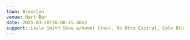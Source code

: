 ```yaml
---
town: Brooklyn
venue: Hart Bar
date: 2025-03-20T18:00:15.406Z
support: Laila Smith Show w/Navel Gravr, No Otra Espiral, Cole Blu
---
```

